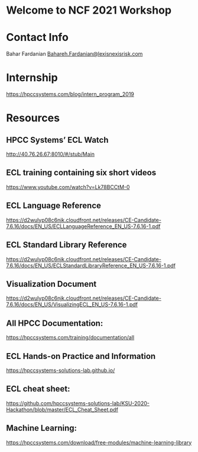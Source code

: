 # Welcome to NCF 2021 Workshop

# Contact Info
Bahar Fardanian
Bahareh.Fardanian@lexisnexisrisk.com


# Internship
https://hpccsystems.com/blog/intern_program_2019

# Resources

## HPCC Systems’ ECL Watch
http://40.76.26.67:8010/#/stub/Main

## ECL training containing six short videos
https://www.youtube.com/watch?v=Lk78BCCtM-0

## ECL Language Reference
https://d2wulyp08c6njk.cloudfront.net/releases/CE-Candidate-7.6.16/docs/EN_US/ECLLanguageReference_EN_US-7.6.16-1.pdf

## ECL Standard Library Reference
https://d2wulyp08c6njk.cloudfront.net/releases/CE-Candidate-7.6.16/docs/EN_US/ECLStandardLibraryReference_EN_US-7.6.16-1.pdf

## Visualization Document
https://d2wulyp08c6njk.cloudfront.net/releases/CE-Candidate-7.6.16/docs/EN_US/VisualizingECL_EN_US-7.6.16-1.pdf

## All HPCC Documentation:
https://hpccsystems.com/training/documentation/all

## ECL  Hands-on Practice and Information
  https://hpccsystems-solutions-lab.github.io/

## ECL cheat sheet:
  https://github.com/hpccsystems-solutions-lab/KSU-2020-Hackathon/blob/master/ECL_Cheat_Sheet.pdf

## Machine Learning:
  https://hpccsystems.com/download/free-modules/machine-learning-library
